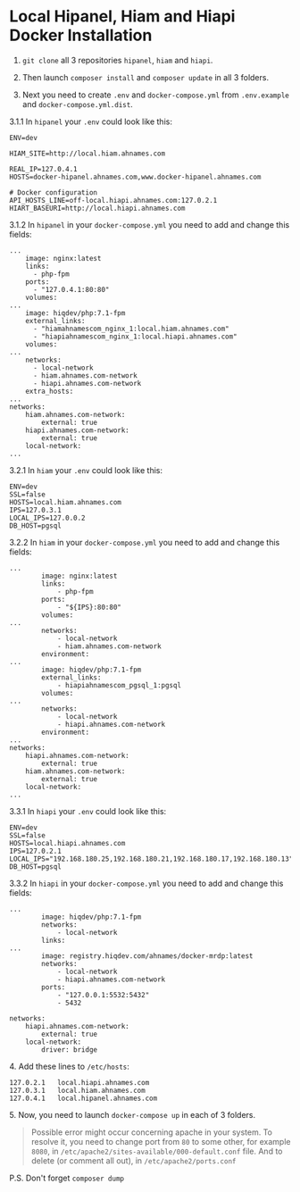 # Local Hipanel, Hiam and Hiapi Docker Installation


1. `git clone` all 3 repositories `hipanel`, `hiam` and `hiapi`.

2. Then launch `composer install` and `composer update` in all 3 folders.

3. Next you need to create `.env` and `docker-compose.yml` from `.env.example` and `docker-compose.yml.dist`.


3.1.1 In `hipanel` your `.env` could look like this:

 ```
ENV=dev

HIAM_SITE=http://local.hiam.ahnames.com

REAL_IP=127.0.4.1
HOSTS=docker-hipanel.ahnames.com,www.docker-hipanel.ahnames.com

# Docker configuration
API_HOSTS_LINE=off-local.hiapi.ahnames.com:127.0.2.1
HIART_BASEURI=http://local.hiapi.ahnames.com
```


3.1.2 In `hipanel` in your `docker-compose.yml` you need to add and change this fields:

```
...
    image: nginx:latest
    links:
      - php-fpm
    ports:
      - "127.0.4.1:80:80"
    volumes:
...
    image: hiqdev/php:7.1-fpm
    external_links:
      - "hiamahnamescom_nginx_1:local.hiam.ahnames.com"
      - "hiapiahnamescom_nginx_1:local.hiapi.ahnames.com"
    volumes:
...
    networks:
      - local-network
      - hiam.ahnames.com-network
      - hiapi.ahnames.com-network
    extra_hosts:
...
networks:
    hiam.ahnames.com-network:
        external: true
    hiapi.ahnames.com-network:
        external: true
    local-network:
...
```


3.2.1 In `hiam` your `.env` could look like this:

 ```
ENV=dev
SSL=false
HOSTS=local.hiam.ahnames.com
IPS=127.0.3.1
LOCAL_IPS=127.0.0.2
DB_HOST=pgsql
```


3.2.2 In `hiam` in your `docker-compose.yml` you need to add and change this fields:

```
...
        image: nginx:latest
        links:
            - php-fpm
        ports:
            - "${IPS}:80:80"
        volumes:
...
        networks:
            - local-network
            - hiam.ahnames.com-network
        environment:
...
        image: hiqdev/php:7.1-fpm
        external_links:
            - hiapiahnamescom_pgsql_1:pgsql
        volumes:
...
        networks:
            - local-network
            - hiapi.ahnames.com-network
        environment:
...
networks:
    hiapi.ahnames.com-network:
        external: true
    hiam.ahnames.com-network:
        external: true
    local-network:
...
```


3.3.1 In `hiapi` your `.env` could look like this:

 ```
ENV=dev
SSL=false
HOSTS=local.hiapi.ahnames.com
IPS=127.0.2.1
LOCAL_IPS="192.168.180.25,192.168.180.21,192.168.180.17,192.168.180.13"
DB_HOST=pgsql
```


3.3.2 In `hiapi` in your `docker-compose.yml` you need to add and change this fields:

```
...
        image: hiqdev/php:7.1-fpm
        networks:
            - local-network
        links:
...
        image: registry.hiqdev.com/ahnames/docker-mrdp:latest
        networks:
            - local-network
            - hiapi.ahnames.com-network
        ports:
            - "127.0.0.1:5532:5432"
            - 5432

networks:
    hiapi.ahnames.com-network:
        external: true
    local-network:
        driver: bridge
```

4\. Add these lines to `/etc/hosts`:

```
127.0.2.1   local.hiapi.ahnames.com
127.0.3.1   local.hiam.ahnames.com
127.0.4.1   local.hipanel.ahnames.com
```

5\. Now, you need to launch `docker-compose up` in each of 3 folders.

> Possible error might occur concerning apache in your system.
To resolve it, you need to change port from `80` to some other, for example `8080`,
in `/etc/apache2/sites-available/000-default.conf` file. And to delete (or comment all out),
in `/etc/apache2/ports.conf`

P.S. Don't forget `composer dump`
